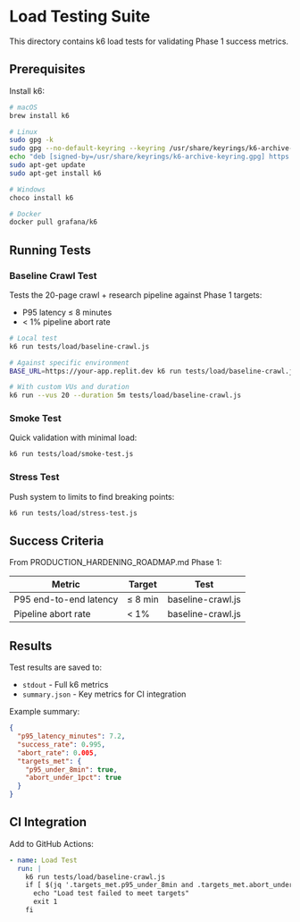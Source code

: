 # Load Testing Suite

This directory contains k6 load tests for validating Phase 1 success metrics.

## Prerequisites

Install k6:
```bash
# macOS
brew install k6

# Linux
sudo gpg -k
sudo gpg --no-default-keyring --keyring /usr/share/keyrings/k6-archive-keyring.gpg --keyserver hkp://keyserver.ubuntu.com:80 --recv-keys C5AD17C747E3415A3642D57D77C6C491D6AC1D69
echo "deb [signed-by=/usr/share/keyrings/k6-archive-keyring.gpg] https://dl.k6.io/deb stable main" | sudo tee /etc/apt/sources.list.d/k6.list
sudo apt-get update
sudo apt-get install k6

# Windows
choco install k6

# Docker
docker pull grafana/k6
```

## Running Tests

### Baseline Crawl Test
Tests the 20-page crawl + research pipeline against Phase 1 targets:
- P95 latency ≤ 8 minutes
- < 1% pipeline abort rate

```bash
# Local test
k6 run tests/load/baseline-crawl.js

# Against specific environment
BASE_URL=https://your-app.replit.dev k6 run tests/load/baseline-crawl.js

# With custom VUs and duration
k6 run --vus 20 --duration 5m tests/load/baseline-crawl.js
```

### Smoke Test
Quick validation with minimal load:
```bash
k6 run tests/load/smoke-test.js
```

### Stress Test
Push system to limits to find breaking points:
```bash
k6 run tests/load/stress-test.js
```

## Success Criteria

From PRODUCTION_HARDENING_ROADMAP.md Phase 1:

| Metric | Target | Test |
|--------|--------|------|
| P95 end-to-end latency | ≤ 8 min | baseline-crawl.js |
| Pipeline abort rate | < 1% | baseline-crawl.js |

## Results

Test results are saved to:
- `stdout` - Full k6 metrics
- `summary.json` - Key metrics for CI integration

Example summary:
```json
{
  "p95_latency_minutes": 7.2,
  "success_rate": 0.995,
  "abort_rate": 0.005,
  "targets_met": {
    "p95_under_8min": true,
    "abort_under_1pct": true
  }
}
```

## CI Integration

Add to GitHub Actions:
```yaml
- name: Load Test
  run: |
    k6 run tests/load/baseline-crawl.js
    if [ $(jq '.targets_met.p95_under_8min and .targets_met.abort_under_1pct' summary.json) != "true" ]; then
      echo "Load test failed to meet targets"
      exit 1
    fi
```
